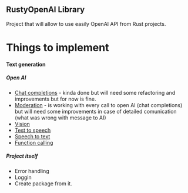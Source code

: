 ## RustyOpenAI Library

Project that will allow to use easily OpenAI API from Rust projects.

# Things to implement

#### Text generation
##### Open AI
- [Chat completions](https://platform.openai.com/docs/guides/text-generation/chat-completions-api) - kinda done but will need some refactoring and improvements but for now is fine.
- [Moderation](https://platform.openai.com/docs/guides/moderation/overview) - is working with every call to open AI (chat completions) but will need some improvements in case of detailed comunication (what was wrong with message to AI)
- [Vision](https://platform.openai.com/docs/guides/vision)
- [Test to speech](https://platform.openai.com/docs/guides/text-to-speech)
- [Speech to text](https://platform.openai.com/docs/guides/speech-to-text)
- [Function calling](https://platform.openai.com/docs/guides/function-calling)

##### Project itself
- Error handling
- Loggin
- Create package from it.
